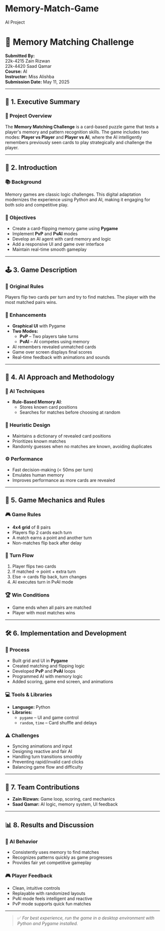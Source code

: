 # Memory-Match-Game
AI Project
# 🧠 Memory Matching Challenge

**Submitted By:**  
22k-4215 Zain Rizwan  
22k-4420 Saad Qamar  
**Course:** AI  
**Instructor:** Miss Alishba  
**Submission Date:** May 11, 2025  

---

## 📄 1. Executive Summary

### 🎯 Project Overview

The **Memory Matching Challenge** is a card-based puzzle game that tests a player's memory and pattern recognition skills. The game includes two modes: **Player vs Player** and **Player vs AI**, where the AI intelligently remembers previously seen cards to play strategically and challenge the player.

---

## 🧠 2. Introduction

### 📚 Background

Memory games are classic logic challenges. This digital adaptation modernizes the experience using Python and AI, making it engaging for both solo and competitive play.

### 🎯 Objectives

- Create a card-flipping memory game using **Pygame**
- Implement **PvP** and **PvAI** modes
- Develop an AI agent with card memory and logic
- Add a responsive UI and game over interface
- Maintain real-time smooth gameplay

---

## 🕹️ 3. Game Description

### 📜 Original Rules

Players flip two cards per turn and try to find matches. The player with the most matched pairs wins.

### 🔧 Enhancements

- **Graphical UI** with Pygame
- **Two Modes:**
  - **PvP** – Two players take turns
  - **PvAI** – AI competes using memory
- AI remembers revealed unmatched cards
- Game over screen displays final scores
- Real-time feedback with animations and sounds

---

## 🤖 4. AI Approach and Methodology

### 🧠 AI Techniques

- **Rule-Based Memory AI**:
  - Stores known card positions
  - Searches for matches before choosing at random

### 🧩 Heuristic Design

- Maintains a dictionary of revealed card positions
- Prioritizes known matches
- Randomly guesses when no matches are known, avoiding duplicates

### ⚙️ Performance

- Fast decision-making (< 50ms per turn)
- Emulates human memory
- Improves performance as more cards are revealed

---

## 📏 5. Game Mechanics and Rules

### 🎮 Game Rules

- **4x4 grid** of 8 pairs
- Players flip 2 cards each turn
- A match earns a point and another turn
- Non-matches flip back after delay

### 🔁 Turn Flow

1. Player flips two cards  
2. If matched → point + extra turn  
3. Else → cards flip back, turn changes  
4. AI executes turn in PvAI mode

### 🏆 Win Conditions

- Game ends when all pairs are matched
- Player with most matches wins

---

## 🛠️ 6. Implementation and Development

### 🔨 Process

- Built grid and UI in **Pygame**
- Created matching and flipping logic
- Developed **PvP** and **PvAI** loops
- Programmed AI with memory logic
- Added scoring, game end screen, and animations

### 💻 Tools & Libraries

- **Language:** Python
- **Libraries:**
  - `pygame` – UI and game control
  - `random`, `time` – Card shuffle and delays

### ⚠️ Challenges

- Syncing animations and input
- Designing reactive and fair AI
- Handling turn transitions smoothly
- Preventing rapid/invalid card clicks
- Balancing game flow and difficulty

---

## 👥 7. Team Contributions

- **Zain Rizwan:** Game loop, scoring, card mechanics  
- **Saad Qamar:** AI logic, memory system, UI feedback

---

## 📊 8. Results and Discussion

### 🤖 AI Behavior

- Consistently uses memory to find matches
- Recognizes patterns quickly as game progresses
- Provides fair yet competitive gameplay

### 🎮 Player Feedback

- Clean, intuitive controls
- Replayable with randomized layouts
- PvAI mode feels intelligent and reactive
- PvP mode supports quick fun matches

---

> ✅ *For best experience, run the game in a desktop environment with Python and Pygame installed.*

